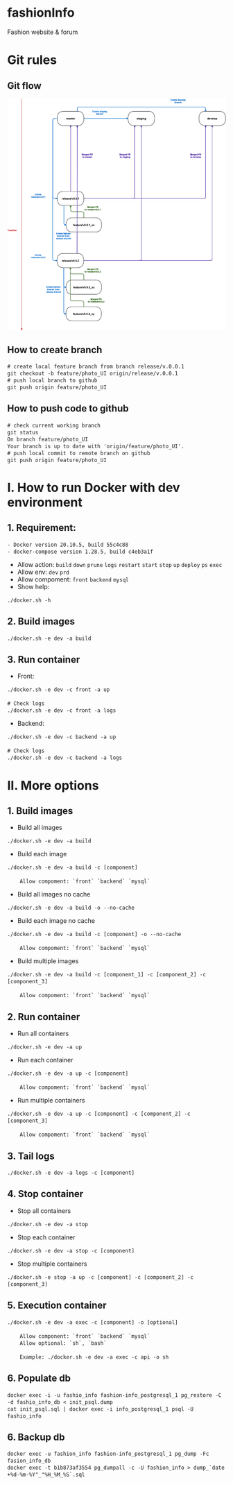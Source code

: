 # fashionInfo
Fashion website &amp; forum

# Git rules
## Git flow
![](Gitflow.png)

## How to create branch
```
# create local feature branch from branch release/v.0.0.1
git checkout -b feature/photo_UI origin/release/v.0.0.1
# push local branch to github
git push origin feature/photo_UI
```

## How to push code to github
```
# check current working branch
git status
On branch feature/photo_UI
Your branch is up to date with 'origin/feature/photo_UI'.
# push local commit to remote branch on github
git push origin feature/photo_UI
```


# I. How to run Docker with dev environment
## 1. Requirement:
    - Docker version 20.10.5, build 55c4c88
    - docker-compose version 1.28.5, build c4eb3a1f

- Allow action: `build` `down` `prune` `logs` `restart` `start` `stop` `up` `deploy` `ps` `exec`
- Allow env: `dev` `prd`
- Allow compoment: `front` `backend` `mysql` 
- Show help:

```
./docker.sh -h
```
## 2. Build images

```
./docker.sh -e dev -a build
```

## 3. Run container
- Front:

```
./docker.sh -e dev -c front -a up

# Check logs
./docker.sh -e dev -c front -a logs
```

- Backend:

```
./docker.sh -e dev -c backend -a up

# Check logs
./docker.sh -e dev -c backend -a logs
```

# II. More options
## 1. Build images
- Build all images

```
./docker.sh -e dev -a build
```

- Build each image

```
./docker.sh -e dev -a build -c [component]

    Allow compoment: `front` `backend` `mysql` 
```

- Build all images no cache

```
./docker.sh -e dev -a build -o --no-cache
```

- Build each image no cache

```
./docker.sh -e dev -a build -c [component] -o --no-cache

    Allow compoment: `front` `backend` `mysql` 
```

- Build multiple images

```
./docker.sh -e dev -a build -c [component_1] -c [component_2] -c [component_3]
   
    Allow compoment: `front` `backend` `mysql` 
```

## 2. Run container
- Run all containers

```
./docker.sh -e dev -a up
```

- Run each container

```
./docker.sh -e dev -a up -c [component]

    Allow compoment: `front` `backend` `mysql` 
```

- Run multiple containers

```
./docker.sh -e dev -a up -c [component] -c [component_2] -c [component_3]

    Allow compoment: `front` `backend` `mysql` 
```

## 3. Tail logs

```
./docker.sh -e dev -a logs -c [component]
```

## 4. Stop container
- Stop all containers

```
./docker.sh -e dev -a stop
```

- Stop each container

```
./docker.sh -e dev -a stop -c [component]

```

- Stop multiple containers

```
./docker.sh -e stop -a up -c [component] -c [component_2] -c [component_3]
``` 

## 5. Execution container
```
./docker.sh -e dev -a exec -c [component] -o [optional]

    Allow component: `front` `backend` `mysql` 
    Allow optional: `sh`, `bash`

    Example: ./docker.sh -e dev -a exec -c api -o sh
```

## 6. Populate db
```
docker exec -i -u fashio_info fashion-info_postgresql_1 pg_restore -C -d fashio_info_db < init_psql.dump
cat init_psql.sql | docker exec -i info_postgresql_1 psql -U fashio_info

```

## 6. Backup db
```
docker exec -u fashion_info fashion-info_postgresql_1 pg_dump -Fc fasion_info_db
docker exec -t b1b873af3554 pg_dumpall -c -U fashion_info > dump_`date +%d-%m-%Y"_"%H_%M_%S`.sql

```